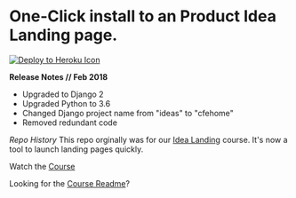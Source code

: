 # One-Click install to an Product Idea Landing page.

[![Deploy to Heroku Icon](https://www.herokucdn.com/deploy/button.svg)](https://heroku.com/deploy?template=https://github.com/codingforentrepreneurs/Idea-Landing/tree/master)

**Release Notes // Feb 2018**
- Upgraded to Django 2
- Upgraded Python to 3.6
- Changed Django project name from "ideas" to "cfehome"
- Removed redundant code


*Repo History* 
This repo orginally was for our [Idea Landing](https://www.codingforentrepreneurs.com/projects/idea-landing/) course. It's now a tool to launch landing pages quickly.


Watch the [Course](https://www.codingforentrepreneurs.com/projects/idea-landing/)

Looking for the [Course Readme](./COURSE_README.md)?





